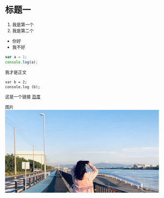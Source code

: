 # 标题一
1. 我是第一个
2. 我是第二个

* 你好
* 我不好

```javascript
var a = 1;
console.log(a);
```

我才是正文

    var b = 2;
    console.log (b);

这是一个链接
[百度](http://www.baidu.com)

图片
![小姐姐](1.jpg)